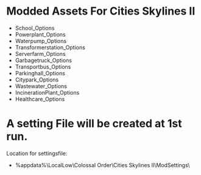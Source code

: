 # Modded Assets For Cities Skylines II
* School_Options
* Powerplant_Options
* Waterpump_Options
* Transformerstation_Options
* Serverfarm_Options
* Garbagetruck_Options
* Transportbus_Options
* Parkinghall_Options
* Citypark_Options
* Wastewater_Options
* IncinerationPlant_Options
* Healthcare_Options

# A setting File will be created at 1st run.
Location for settingsfile:
* %appdata%\LocalLow\Colossal Order\Cities Skylines II\ModSettings\